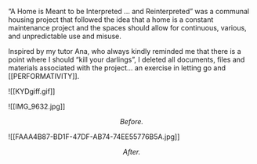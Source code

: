 “A Home is Meant to be Interpreted ... and Reinterpreted” was a communal housing project that followed the idea that a home is a constant maintenance project and the spaces should allow for continuous, various, and unpredictable use and misuse.

Inspired by my tutor Ana, who always kindly reminded me that there is a point where I should “kill your darlings”, I deleted all documents, files and materials associated with the project... an exercise in letting go and [[PERFORMATIVITY]].

![[KYDgiff.gif]]

![[IMG_9632.jpg]]
*<p align=center> Before. </p>*
![[FAAA4B87-BD1F-47DF-AB74-74EE55776B5A.jpg]]
*<p align=center> After. </p>*

